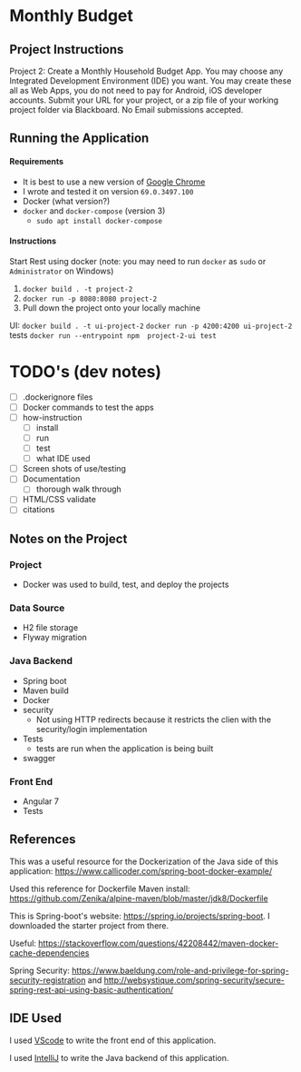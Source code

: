 # Monthly Budget 

## Project Instructions
Project 2: Create a Monthly Household Budget App. You may choose any Integrated
Development Environment (IDE) you want. You may create these all as Web Apps, you do not
need to pay for Android, iOS developer accounts. Submit your URL for your project, or a zip file
of your working project folder via Blackboard. No Email submissions accepted.

## Running the Application
#### Requirements
- It is best to use a new version of [Google Chrome](https://www.google.com/chrome/)
- I wrote and tested it on version `69.0.3497.100`
- Docker (what version?)
- `docker` and `docker-compose` (version 3)
    - `sudo apt install docker-compose`

#### Instructions
Start Rest using docker (note: you may need to run `docker` as `sudo` or `Administrator` on Windows)
1. `docker build . -t project-2`
2. `docker run -p 8080:8080 project-2`
1. Pull down the project onto your locally machine

UI: 
`docker build . -t ui-project-2`
`docker run -p 4200:4200 ui-project-2`
tests
`docker run --entrypoint npm  project-2-ui test`

# TODO's (dev notes)
- [ ] .dockerignore files
- [ ] Docker commands to test the apps 
- [ ] how-instruction
    - [ ] install
    - [ ] run
    - [ ] test
    - [ ] what IDE used
- [ ] Screen shots of use/testing
- [ ] Documentation 
    - [ ] thorough walk through 
- [ ] HTML/CSS validate 
- [ ] citations

## Notes on the Project



### Project 
- Docker was used to build, test, and deploy the projects 
### Data Source
- H2 file storage
- Flyway migration 
### Java Backend
- Spring boot
- Maven build
- Docker 
- security
    - Not using HTTP redirects because it restricts the clien with the security/login implementation
- Tests
    - tests are run when the application is being built 
- swagger
### Front End 
- Angular 7
- Tests

## References
This was a useful resource for the Dockerization of the Java side of this application: https://www.callicoder.com/spring-boot-docker-example/

Used this reference for Dockerfile Maven install: https://github.com/Zenika/alpine-maven/blob/master/jdk8/Dockerfile

This is Spring-boot's website: https://spring.io/projects/spring-boot. I downloaded the starter project from there. 

Useful: https://stackoverflow.com/questions/42208442/maven-docker-cache-dependencies	

Spring Security: https://www.baeldung.com/role-and-privilege-for-spring-security-registration
and http://websystique.com/spring-security/secure-spring-rest-api-using-basic-authentication/

## IDE Used
I used [VScode](https://code.visualstudio.com/) to write the front end of this application.

I used [IntelliJ]() to write the Java backend of this application. 
